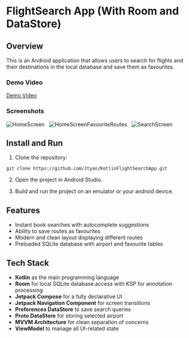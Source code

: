 # FlightSearch App (With Room and DataStore)


## Overview

This is an Android application that allows users to search for flights and their destinations in the local database and save them as favourites.

### Demo Video
[Demo Video](https://github.com/user-attachments/assets/e2b56bff-19d5-4304-8715-51bad82839ac)

### Screenshots
![HomeScreen](https://github.com/user-attachments/assets/fb6c0411-87dc-466e-a29b-69478e9c75ed) &nbsp;
![HomeScreenFavouriteRoutes](https://github.com/user-attachments/assets/b2feb075-627f-4934-b118-dc13656c92a2) &nbsp;
![SearchScreen](https://github.com/user-attachments/assets/4cfb59b4-344d-4149-b8ff-308f6c4d0313)


## Install and Run

1. Clone the repository:
````
git clone https://github.com/Jtyan/KotlinFlightSearchApp.git
````
2. Open the project in Android Studio.
   
3. Build and run the project on an emulator or your android device.

## Features

* Instant book searches with autocomplete suggestions
* Ability to save routes as favourites
* Modern and clean layout displaying different routes
* Preloaded SQLite database with airport and favourite tables 

## Tech Stack

- **Kotlin** as the main programming language
- **Room** for local SQLite database access with KSP for annotation processing
- **Jetpack Compose** for a fully declarative UI
- **Jetpack Navigation Component** for screen transitions
- **Preferences DataStore** to save search queries
- **Proto DataStore** for storing selected airport
- **MVVM Architecture** for clean separation of concerns
- **ViewModel** to manage all UI-related state
